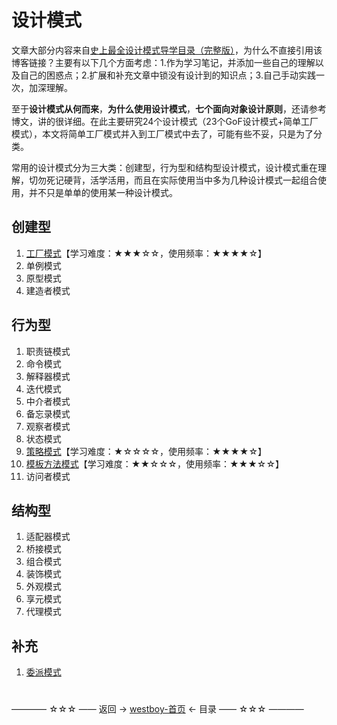 # 设计模式

文章大部分内容来自[史上最全设计模式导学目录（完整版）](https://blog.csdn.net/lovelion/article/details/17517213)，为什么不直接引用该博客链接？主要有以下几个方面考虑：1.作为学习笔记，并添加一些自己的理解以及自己的困惑点；2.扩展和补充文章中锁没有设计到的知识点；3.自己手动实践一次，加深理解。

至于**设计模式从何而来**，**为什么使用设计模式**，**七个面向对象设计原则**，还请参考博文，讲的很详细。在此主要研究24个设计模式（23个GoF设计模式+简单工厂模式），本文将简单工厂模式并入到工厂模式中去了，可能有些不妥，只是为了分类。

常用的设计模式分为三大类：创建型，行为型和结构型设计模式，设计模式重在理解，切勿死记硬背，活学活用，而且在实际使用当中多为几种设计模式一起组合使用，并不只是单单的使用某一种设计模式。

## 创建型

1. [工厂模式](工厂模式.md)【学习难度：★★★☆☆，使用频率：★★★★☆】
2. 单例模式
3. 原型模式
4. 建造者模式

## 行为型

1. 职责链模式
2. 命令模式
3. 解释器模式
4. 迭代模式
5. 中介者模式
6. 备忘录模式
7. 观察者模式
8. 状态模式
9. [策略模式](策略模式.md)【学习难度：★☆☆☆☆，使用频率：★★★★☆】
10. [模板方法模式](模板方法.md)【学习难度：★★☆☆☆，使用频率：★★★☆☆】
11. 访问者模式

## 结构型

1. 适配器模式
2. 桥接模式
3. 组合模式
4. 装饰模式
5. 外观模式
6. 享元模式
7. 代理模式

## 补充

1. [委派模式](委派模式.md)

#
———— ☆☆☆ —— 返回 -> [westboy-首页](../../../README.md) <- 目录 —— ☆☆☆ ————